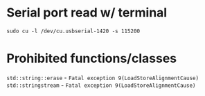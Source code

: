 # Serial port read w/ terminal
`sudo cu -l /dev/cu.usbserial-1420 -s 115200`

# Prohibited functions/classes
`std::string::erase` - `Fatal exception 9(LoadStoreAlignmentCause)`
`std::stringstream` - `Fatal exception 9(LoadStoreAlignmentCause)`
